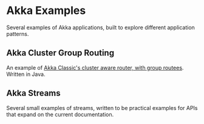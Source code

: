 # Akka Examples
Several examples of Akka applications, built to explore different application patterns.

## Akka Cluster Group Routing
An example of [Akka Classic's cluster aware router, with group routees](https://doc.akka.io/docs/akka/current/cluster-routing.html#router-with-group-of-routees).  Written in Java.

## Akka Streams
Several small examples of streams, written to be practical examples for APIs that expand on the current documentation.